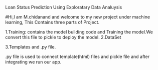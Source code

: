 Loan Status Prediction Using Exploratary Data Analuysis

#Hi,I am M.chidanand and welcome to my new project under machine learning, This Contains three parts of Project.

1.Training: contains the model building code and Training the model.We convert this file to pickle to deploy the model. 2.DataSet

3.Templates and .py file.

.py file is used to connect template(html) files and pickle file and after integrating we run our app.
